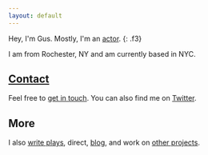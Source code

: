 ```yaml
---
layout: default
---
```


Hey, I'm Gus. Mostly, I'm an [actor](/a).
{: .f3}

I am from Rochester, NY and am currently based in NYC.

## [Contact](/contact)

Feel free to [get in touch](/contact). You can also find me on
[Twitter](http://twitter.com/guscuddy).

## More

I also [write plays](/plays), direct, [blog](/blog), and work on [other projects](/projects).
